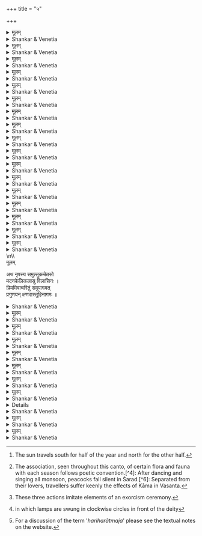 +++
title = "५"

+++
<details><summary>मूलम्</summary>

अथ स तत्र महीतलमण्डने  
मरकताह्वयभाजि महापुरे ।  
विरचितस्थितिरप्रतिशासनं  
जगदशेषमरक्षदनाकुलम् ॥ 
</details>

<details><summary>Shankar & Venetia</summary>

Establishing himself by and by there in Marakata,  
a magnificent metropolis adorning Mother Earth,  
the King governed the whole land,  
challenged by none,  
bringing peace to his subjects. 
1
</details>



<details><summary>मूलम्</summary>

नरपतेः प्रतिहारमहीं मुहु-  
र्विजयदन्तिमदोदकपङ्किलाम् ।  
क्षितिभुजां भुजभूषणघट्टन-  
प्रसृमरो मणिरेणुरशोषयत् ॥ 
</details>


<details><summary>Shankar & Venetia</summary>

At the threshold to the Prince’s palace,  
the jewelled dust billowing forth  
every day  
as kings jostled,  
bracelet brushing against bracelet,  
dried up the slush created by the springs of ichor  
streaming from war elephants. 
2
</details>



<details><summary>मूलम्</summary>

अथ सुगन्धिहिमान् व्यजनानिलान्  
मृगदृशः कृतचन्दनचर्चिकाः ।  
शशिमतीश्च निशाः प्रियतां नय-  
न्नरपतेरुदभूदृतुरूष्मलः ॥ 
</details>

<details><summary>Shankar & Venetia</summary>

It was then that Grīṣma came,  
leading the King to revel in  
breaths of air chill and fragrant from fans,  
doe-eyed women smeared with sandalwood,  
nights aglint with the moon.
3
</details>



<details><summary>मूलम्</summary>

नियतिनिर्मितदक्षिणदिग्वधू-  
विरहतापनिवारणवाञ्छ‍या ।  
अहिमभानुरहन्यहनि ध्रुवं  
हरितमाप हिमाचलशीतलाम् ॥ 
</details>


<details><summary>Shankar & Venetia</summary>

Forcibly parted from his sweetheart the South  
by destiny’s decree,  
and longing to allay his love-burn,  
as it were,  
day after day   
the hot-rayed sun  
steered a steady course  
for the Himālaya-cooled North.[^1]
4

[^1]: The sun travels south for half of the year and north for the other half.


</details>



<details><summary>मूलम्</summary>

सरसचन्दनधारिषु मौक्तिक-  
त्रिसरनिर्झरहारिषु सुभ्रुवाम् ।  
कुचतटेषु निदाघनिपीडितो  
धृतिमगात् कुसुमायुधकुञ्जरः ।। 
</details>

<details><summary>Shankar & Venetia</summary>

The formidable elephant that was the flower-arrowed Kāma,  
scorched by the summer heat  
found relief upon the slopes of beautiful women’s breasts,  
home to refreshing sandal  
and entrancing rivulets  
trickling down in pearl-string triplets.
5
</details>



<details><summary>मूलम्</summary>

सलिलकेलिकुतूहलकुन्तली-  
कुचतटाहतिजातभयैरिव ।  
अपसृतैरजनि प्रतिवासरं  
नृपतिगेहविहारसरोजलैः ॥ 
</details>


<details><summary>Shankar & Venetia</summary>

Every day  
the waters of the palaces’ lakes  
shrank a little further away  
beaten into terror by the sloping breasts  
of the ladies of that land  
larking about lithely as they bathed.
6
</details>



<details><summary>मूलम्</summary>

अथ दलन्निचुलद्रुममञ्जरी-  
निचयदर्शितचामरविभ्रमः ।  
कृतनुतिः किल चातकयाचकै-  
र्नृपतिमन्वगमज्जलदागमः ॥ 
</details>

<details><summary>Shankar & Venetia</summary>

Then came the coming of the rains,  
impersonating the King:  
*camara* 
fly-whisks in the *nicula* blossom  
into clusters bursting;  
suppliants in the *cātaka* birds,  
words of praise ever singing.[^2]
7

[^2]: The association, seen throughout this canto, of certain flora and fauna with each season follows poetic convention.[^4]: After dancing and singing all monsoon, peacocks fall silent in Śarad.[^6]: Separated from their lovers, travellers suffer keenly the effects of Kāma in Vasanta.

</details>



<details><summary>मूलम्</summary>

स्फुटतटित्तपनीयगुणोज्ज्वलैः  
पृथुपयःकणमौक्तिकसङ्गिभिः ।  
अलिकदम्बकसच्छविभिर्दिशा-  
मसितकञ्चुलिकायितमम्बुदैः ॥ 
</details>

<details><summary>Shankar & Venetia</summary>

The directions wore a dark blouse  
made of bee-black clouds  
aglitter with a golden lacework of lightning,  
and studded with pearls formed of rounded rain drops.
8
</details>



<details><summary>मूलम्</summary>

हरितलोहितपाण्डुरराजत  
त्रिदशराजशरासनलेखिका ।  
मरकतोपलविद्रुममौक्तिकै-  
र्विरचिता रशनेव नभःश्रियः ॥ 
</details>

<details><summary>Shankar & Venetia</summary>

A sleek streak of rainbow  
gleaming green, red and white  
seemed to be the sky’s girdle-string,  
embroidered with emerald, coral and pearl.
9
</details>



<details><summary>मूलम्</summary>

रुधिरबिन्दुनिभच्छविरन्वगात्  
क्षितितले हरिगोपपरम्परा ।  
घनघरट्टपरस्परघट्टन-  
क्षरदिरम्मदवह्निकणावलिम् ॥ 
</details>


<details><summary>Shankar & Venetia</summary>

Innumerable *indragopas*,  
bright red as pricks of blood,   
seemed to be  
a shower of lightning sparks pouring down to earth  
as cloud ground against stone cloud.
10
</details>



<details><summary>मूलम्</summary>

पटुपुरःपवनाधिगतभ्रमा  
जलमुचः करकोपलकैतवात् ।  
सलिलराशिपयःसहचूषिता-  
मुदवमन्निव मौक्तिकसंहतिम् ॥ 
</details>

<details><summary>Shankar & Venetia</summary>

Wheeling in the wild head-winds,   
clouds seemed to spew out,  
disguised as dazzling hailstones,  
a mouthful of pearls  
sucked up when they swallowed the sea’s salt water.
11
</details>



<details><summary>मूलम्</summary>

करतलैरिव गन्धवहैर्घनाः  
प्रहितकैतकपांसुविभूतयः ।  
स्तनितहुङ्कृतिभिर्निरकासय-  
न्नृपतियौवतमानमहाग्रहम् ॥ 
</details>

<details><summary>Shankar & Venetia</summary>

Flinging the sacred ash of *ketakī* pollen  
from gusts of wind running together to form upraised palms,  
and roaring ‘hum’ with each thunderclap[^3],  
the clouds exorcised the spirit of spite  
possessing the King’s young wives.
12

[^3]: These three actions imitate elements of an exorcism ceremony.


</details>



<details><summary>मूलम्</summary>

तदनु पद्मवनीपरिहासक-  
स्त्रिदशनाथशरासनतस्करः ।  
भुजगभुङ्मुखमुद्रणभौरिकः  
समुदभूत् समयो जलदात्ययः ॥ 
</details>

<details><summary>Shankar & Venetia</summary>

After that arrived Śarad –  
clown to clusters of lotuses,   
robber of rainbows,  
treasurer sealing tight the talkative tongues of peacocks[^4].
13
</details>



<details><summary>मूलम्</summary>

विधुतकाशसटाभरभासुरः  
प्रकटितोरुजपारुणलोचनः ।  
व्यघटयद् घनदन्तिघटाः स्फुर-  
द्रविमुखः शरदागमकेसरी ॥ 
</details>

<details><summary>Shankar & Venetia</summary>

Arriving as a lion –  
splendid as he shakes out his full mane of *kāśa* grass,  
bloodshot eyes in *japā* flowers,  
his face the effulgent sun –  
Śarad sundered the squadrons of elephant-shaped clouds.
14
</details>



<details><summary>मूलम्</summary>

जलदकालकलिस्फुरितां शनैः  
कलुषतां प्रशमय्य कृशाः पुनः ।  
घटयति स्म शरत् तटिनीसखी-  
रुपनतैः कलहंसविलासिभिः ॥ 
</details>

<details><summary>Shankar & Venetia</summary>

Soothing bit by bit their turmoil  
stirred up by the raging row of the monsoon,  
Śarad re-united her friends the rivers  
grown gaunt  
with their lovers the *haṃsas*  
newly returned.
15
</details>



<details><summary>मूलम्</summary>

विकचपद्मविलोचनमात्मनो  
मुखमवेक्षितुमात्तकुतूहला ।  
नियतमभ्रनिचोलकगर्भतः  
शरदकर्षदहर्पतिदर्पणम् ॥ 
</details>

<details><summary>Shankar & Venetia</summary>

Śarad drew her mirror,  
the iridescent sun,  
out of a clutch made of clouds,  
clearly eager to admire herself  
as the lotuses of her eyes burst into bloom.
16
</details>



<details><summary>मूलम्</summary>

वनभुवः परितः पवनेरितै-  
र्नवजपाकुसुमैः कृतदीपिकाः ।  
प्रथममेव नृपस्य निदेशतो  
विजयिनस्तुरगान् निरराजयन् ॥ 
</details>

<details><summary>Shankar & Venetia</summary>

Before the King had even given the order,  
the forest groves all around,  
scribing circles with oil lamps  
in the fresh *japā* flowers fluttered about by the wind,  
performed an arati ceremony[^5]  
for his ever-victorious horses.
17

[^5]: in which lamps are swung in clockwise circles in front of the deity


</details>\n\<sup\>\<a epub\:type\=\"noteref\" 



<details><summary>मूलम्</summary>

अथ नृपस्य समुत्सुकचेतसो  
मदनकेलिकलासु विलासिनः ।  
प्रियमिवाचरितुं समुपागमत्  
प्रगुणयन् क्षणदास्तुहिनागमः ॥ 
</details>

<details><summary>Shankar & Venetia</summary>

Next in order came Hemanta,  
lengthening the nights  
as if to please the passion-fired King  
who longed for lovemaking.
18
</details>



<details><summary>मूलम्</summary>

हिमभरैर्विहतः कमलाकरो  
मृदितकान्तिरभून्मृगलाञ्छनः ।  
वदनमेव नरेन्द्रनतभ्रुवा-  
मभजत श्रियमप्रतिशासनाम् ॥ 
</details>

<details><summary>Shankar & Venetia</summary>

The lotus pond was blasted by thick frost.  
The moon was robbed of its magnificence.  
The faces of the King’s beloveds  
of bow-curved brows  
alone suffered no threat to their beauty.
19
</details>



<details><summary>मूलम्</summary>

विकचकुन्दकलापपरिष्क्रिया-  
विरचितालकजालकविभ्रमम् ।  
असमयेऽपि समौक्तिकमण्डनं  
प्रभुरमंस्त निजं प्रमदाजनम् ॥ 
</details>

<details><summary>Shankar & Venetia</summary>

The Lord thought his ladies,  
their furled curls prettily decorated  
with bunches of budding *kunda* blooms,  
were wearing pearls  
in spite of the season.
20
</details>



<details><summary>मूलम्</summary>

इति सुखान्युचितानि हिमागमे  
समनुभूय मनोभवसन्निभः ।  
शिशिरयामवतीष्वपि रागवान्  
रमयितुं रमणीरुदयुङ्क्त सः ॥ 
</details>

<details><summary>Shankar & Venetia</summary>

Thus the King,  
Love himself in human form,  
had his fill of Hemanta’s delights.  
Lust-lit,  
he led his lovers to lovemaking  
on Śiśira nights too.
21
</details>



<details><summary>मूलम्</summary>

अपदिशञ्छिशिरानिलमङ्गकैः  
पुलकितैर्नृपतेः सविधं गतः ।  
मदनसम्भृतघर्मपयःकणै-  
र्भृशमलज्जत मुग्धवधूजनः ॥ 
</details>

<details><summary>Shankar & Venetia</summary>

As they came to him,  
his young wives tried to blame their goosebumped limbs  
on the breeze blowing cold.  
They blushed furiously  
when trickles of sweat revealed their arousal.
22
</details>



<details><summary>मूलम्</summary>

उपहरन् कुसुमानि महीरुहां  
किसलयैः कलिताञ्जलिबन्धनः ।  
मधुरकोकिलकूजितभाषितो  
मधुरथैनमुपासितुमासदत् ॥ 
</details>

<details><summary>Shankar & Venetia</summary>

Offering him flowers from the trees,  
raising his hands in a *namaskāra*  
formed of fresh leaves still furled,  
the honey-sweet singing of koels serving as hymns of praise –  
the honeyed season of Vasanta then waited upon the King.
23
</details>



<details><summary>मूलम्</summary>

उपवनेष्वगमन्नुपमेयतां  
स्फुटरुचो नवकिंशुककुट्मलाः ।  
मथितपान्थमृगक्षतजारुणै-  
र्मदनकेसरिणः कुटिलैर्नखैः ॥ 
</details>

<details><summary>Shankar & Venetia</summary>

In gardens and groves  
the just blooming buds of the *kiṃśuka*  
dazzlingly bright  
looked like the curved claws of Kāma the lion,  
red with the blood of his traveller prey  
freshly slayed.[^6]
24
</details>



<details><summary>मूलम्</summary>

चटुलषट्पदकज्जलपातिनी  
विरुरुचे नवचम्पकमञ्जरी ।  
प्रकटितेव हिमापगमश्रिया  
स्मरमहोत्सवदीपपरम्परा ॥ 
</details>

<details><summary>Shankar & Venetia</summary>

A row of fresh *campaka* flowers,  
shedding soot in the skittery bees,  
seemed to be a line of oil lamps  
lit by the lady of Vasanta  
to celebrate the grand festival of Kāma.
25
</details>



<details><summary>मूलम्</summary>

सुतनवः फलकेषु मधूत्सवे  
रतिपतिं परिलेखितुमुद्यताः ।  
हृदयगोचरतामनिशं गतं  
हरिहरात्मजमेव[^7] समालिखन् ॥ 

[^7]: For a discussion of the term '*hariharātmaja*' please see the textual notes on the website.


</details>

<details><summary>Shankar & Venetia</summary>

In the festival of Vasanta,  
his pretty wives attempted to paint Rati’s prince  
upon their picture boards,  
but found themselves drawing the King  
for it was he who dwelt eternally in their hearts.
26
</details>



<details><summary>मूलम्</summary>

क्षितिपतिं किल कुङ्कुममुष्टिना  
समभिताडयितुं धियमादधौ ।  
सपदि घर्मपयःप्रसरेण तं  
विगलितं न विवेद वधूजनः ॥ 
</details>

<details><summary>Shankar & Venetia</summary>

Making up their minds  
to fling fistfuls of fine *kuṅkuma*   
at their lord,  
his darlings did not discern that  
the powder had become a trickle of liquid  
the second it met their sweat-wetted hands.
27
</details>



<details><summary>मूलम्</summary>

इति समुपचिताभिश्चातुरीभिर्विशेषा-  
नृतुषु समुपलभ्यान्निर्विशन्निर्विशङ्कम् ।  
सुतनुभिरवियोगोत्कण्ठिताभिस्तृतीयं  
व्यतनुत पुरुषार्थं कम्पराजः कृतार्थम् ॥ 
</details>

<details><summary>Shankar & Venetia</summary>

Thus with an ease born of practice  
King Kampa enjoyed the specialities  
on offer in each season,  
ever revelling carefree  
in the company of his handsome wives  
who knew not the painful longing of separation.  
In doing so he lent significance  
to the pursuit of pleasure,  
the third goal of human existence.
28
</details>
